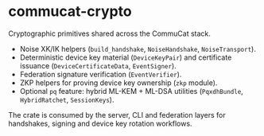 # commucat-crypto

Cryptographic primitives shared across the CommuCat stack.

- Noise XK/IK helpers (`build_handshake`, `NoiseHandshake`, `NoiseTransport`).
- Deterministic device key material (`DeviceKeyPair`) and certificate issuance (`DeviceCertificateData`, `EventSigner`).
- Federation signature verification (`EventVerifier`).
- ZKP helpers for proving device key ownership (`zkp` module).
- Optional `pq` feature: hybrid ML-KEM + ML-DSA utilities (`PqxdhBundle`, `HybridRatchet`, `SessionKeys`).

The crate is consumed by the server, CLI and federation layers for handshakes, signing and device key rotation workflows.